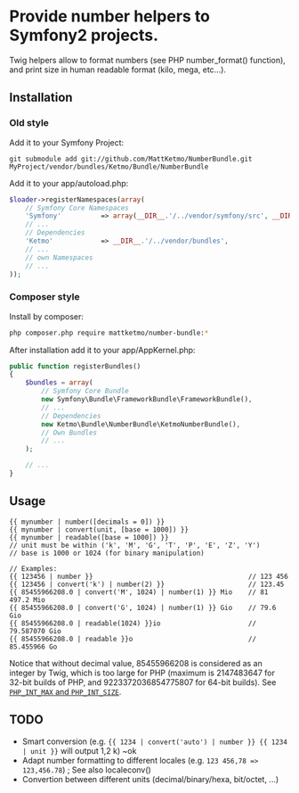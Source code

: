# Provide number helpers to Symfony2 projects.

Twig helpers allow to format numbers (see PHP number_format() function), and print size in human readable format (kilo, mega, etc...).

## Installation

### Old style

Add it to your Symfony Project:

```
git submodule add git://github.com/MattKetmo/NumberBundle.git MyProject/vendor/bundles/Ketmo/Bundle/NumberBundle
```

Add it to your app/autoload.php:

```php
$loader->registerNamespaces(array(
    // Symfony Core Namespaces
    'Symfony'          => array(__DIR__.'/../vendor/symfony/src', __DIR__.'/../vendor/bundles'),
    // ...
    // Dependencies
    'Ketmo'            => __DIR__.'/../vendor/bundles',
    // ...
    // own Namespaces
    // ...
));
```

### Composer style

Install by composer:

```sh
php composer.php require mattketmo/number-bundle:*
```

After installation add it to your app/AppKernel.php:

```php
public function registerBundles()
{
    $bundles = array(
        // Symfony Core Bundle
        new Symfony\Bundle\FrameworkBundle\FrameworkBundle(),
        // ...
        // Dependencies
        new Ketmo\Bundle\NumberBundle\KetmoNumberBundle(),
        // Own Bundles
        // ...
    );

    // ...
}
```


## Usage

```
{{ mynumber | number([decimals = 0]) }}
{{ mynumber | convert(unit, [base = 1000]) }}
{{ mynumber | readable([base = 1000]) }}
// unit must be within ('k', 'M', 'G', 'T', 'P', 'E', 'Z', 'Y')
// base is 1000 or 1024 (for binary manipulation)

// Examples:
{{ 123456 | number }}                                       // 123 456
{{ 123456 | convert('k') | number(2) }}                     // 123.45
{{ 85455966208.0 | convert('M', 1024) | number(1) }} Mio    // 81 497.2 Mio
{{ 85455966208.0 | convert('G', 1024) | number(1) }} Gio    // 79.6 Gio
{{ 85455966208.0 | readable(1024) }}io                      // 79.587070 Gio
{{ 85455966208.0 | readable }}o                             // 85.455966 Go
```

Notice that without decimal value, 85455966208 is considered as an integer by Twig, which is too large for PHP
(maximum is 2147483647 for 32-bit builds of PHP, and 9223372036854775807 for 64-bit builds).
See [`PHP_INT_MAX` and `PHP_INT_SIZE`][1].

[1]: http://www.php.net/manual/en/language.types.integer.php

## TODO

* Smart conversion (e.g. `{{ 1234 | convert('auto') | number }} {{ 1234 | unit }}` will output 1,2 k) ~ok
* Adapt number formatting to different locales (e.g. `123 456,78 => 123,456.78`) ; See also localeconv()
* Convertion between different units (decimal/binary/hexa, bit/octet, ...)